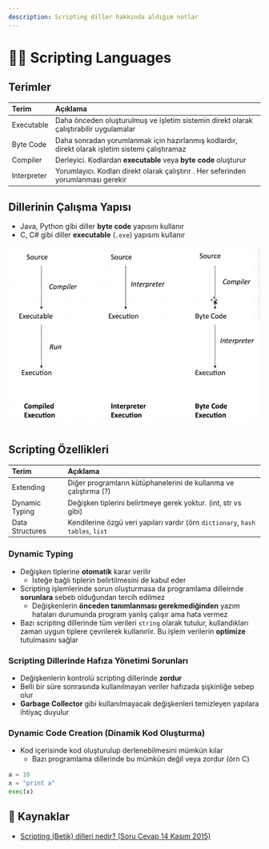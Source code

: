 ```yaml
---
description: Scripting diller hakkında aldığım notlar
---
```


# 👨‍💻 Scripting Languages

## Terimler

| Terim | Açıklama |
| :--- | :--- |
| Executable | Daha önceden oluşturulmuş ve işletim sistemin direkt olarak çalıştırabilir uygulamalar |
| Byte Code | Daha sonradan yorumlanmak için hazırlanmış kodlardır, direkt olarak işletim sistemi çalıştıramaz |
| Compiler | Derleyici. Kodlardan **executable** veya **byte code** oluşturur |
| Interpreter | Yorumlayıcı. Kodları direkt olarak çalıştırır . Her seferinden yorumlanması gerekir |

## Dillerinin Çalışma Yapısı

* Java, Python gibi diller **byte code** yapısını kullanır
* C, C\# gibi diller **executable** \(`.exe`\) yapısını kullanır

![Dillerin &#xE7;al&#x131;&#x15F;ma yap&#x131;s&#x131;](../.gitbook/assets/image%20%2866%29.png)

## Scripting Özellikleri

| Terim | Açıklama |
| :--- | :--- |
| Extending | Diğer programların kütüphanelerini de kullanma ve çalıştırma \(?\) |
| Dynamic Typing | Değişken tiplerini belirtmeye gerek yoktur. \(int, str vs gibi\) |
| Data Structures | Kendilerine özgü veri yapıları vardır \(örn `dictionary`, `hash tables`, `list` |

### Dynamic Typing

* Değişken tiplerine **otomatik** karar verilir
  * İsteğe bağlı tiplerin belirtilmesini de kabul eder
* Scripting işlemlerinde sorun oluşturmasa da programlama dilleirnde **sorunlara** sebeb olduğundan tercih edilmez
  * Değişkenlerin **önceden tanımlanması gerekmediğinden** yazım hataları durumunda program yanlış çalışır ama hata vermez
* Bazı scripting dillerinde tüm verileri `string` olarak tutulur, kullandıkları zaman uygun tiplere çevrilerek kullanırlır. Bu işlem verilerin **optimize** tutulmasını sağlar

### Scripting Dillerinde Hafıza Yönetimi Sorunları

* Değişkenlerin kontrolü scripting dillerinde **zordur**
* Belli bir süre sonrasında kullanılmayan veriler hafızada şişkinliğe sebep olur
* **Garbage Collector** gibi kullanılmayacak değişkenleri temizleyen yapılara ihtiyaç duyulur

### Dynamic Code Creation \(Dinamik Kod Oluşturma\)

* Kod içerisinde kod oluşturulup derlenebilmesini mümkün kılar
  * Bazı programlama dillerinde bu mümkün değil veya zordur \(örn C\)

```python
a = 10
x = "print a"
exec(x)
```

## 🔗 Kaynaklar

* [Scripting \(Betik\) dilleri nedir? \(Soru Cevap 14 Kasım 2015\)](https://www.youtube.com/watch?v=z7uJNyhLzOQ)

